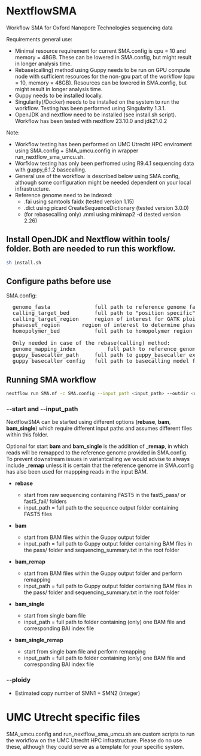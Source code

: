 # NextflowSMA
Workflow SMA for Oxford Nanopore Technologies sequencing data

Requirements general use:
* Minimal resource requirement for current SMA.config is cpu = 10 and memory = 48GB. These can be lowered in SMA.config, but might result in longer analysis time.
* Rebase(calling) method using Guppy needs to be run on GPU compute node with sufficient resources for the non-gpu part of the workflow (cpu = 10, memory = 48GB). Resources can be lowered in SMA.config, but might result in longer analysis time.
* Guppy needs to be installed locally.
* Singularity(/Docker) needs to be installed on the system to run the workflow. Testing has been performed using Singularity 1.3.1.
* OpenJDK and nextflow need to be installed (see install.sh script). Workflow has been tested with nextflow 23.10.0 and jdk21.0.2

Note:
* Workflow testing has been performed on UMC Utrecht HPC enviroment using SMA.config + SMA_umcu.config in wrapper run_nextflow_sma_umcu.sh.
* Worfklow testing has only been perfromed using R9.4.1 sequencing data with guppy_6.1.2 basecalling.
* General use of the workflow is described below using SMA.config, although some configuration might be needed dependent on your local infrastructure.
* Reference genome need to be indexed:
  * .fai using samtools faidx (tested version 1.15)
  * .dict using picard CreateSequenceDictionary (tested version 3.0.0)
  * (for rebasecalling only) .mmi using minimap2 -d (tested version 2.26)


## Install OpenJDK and Nextflow within tools/ folder. Both are needed to run this workflow.
```bash
sh install.sh
```

## Configure paths before use
SMA.config:
<pre>
  genome_fasta          	full path to reference genome fasta (.fasta/.fa/.fna). note that  the reference genome needs an index (.fai) and a dictionary (.dict)
  calling_target_bed    	full path to "position specific" GATK ploidy aware variant calling that will be used in phasing (.bed)
  calling_target_region 	region of interest for GATK ploidy aware variant calling that will be used in phasing (chr:start-stop, i.e. chr5:71274893-71447410)
  phaseset_region		region of interest to determine phaseset which will be used to make haplotag specific BAMs (chr:start-stop, i.e. chr5:71392465-71409463)
  homopolymer_bed       	full path to homopolymer region of reference genome that will be used to annotate VCFs (.bed)

  Only needed in case of the rebase(calling) method:
  genome_mapping_index          full path to reference genome minimap2 index (.mmi)
  guppy_basecaller_path 	full path to guppy_basecaller executable
  guppy_basecaller_config 	full path to basecalling model file to be used (.cfg)
</pre>

## Running SMA workflow
```bash
nextflow run SMA.nf -c SMA.config --input_path <input_path> --outdir <output_dir_path> --start <start> --ploidy <ploidy> --email <email> 
```

### --start and --input_path

NextflowSMA can be started using different options (__rebase__, __bam__, __bam_single__) which require different input paths and assumes different files within this folder.

Optional for start __bam__ and __bam_single__ is the addition of ___remap__, in which reads will be remapped to the reference genome provided in SMA.config.\
To prevent downstream issues in variantcalling we would advise to always include ___remap__ unless it is certain that the reference genome in SMA.config has also been used for mappping reads in the input BAM.


  * __rebase__
    * start from raw sequencing containing FAST5 in the fast5_pass/ or fast5_fail/ folders
    * input_path = full path to the sequence output folder containing FAST5 files
   
  * __bam__
    * start from BAM files within the Guppy output folder
    * input_path = full path to Guppy output folder containing BAM files in the pass/ folder and sequencing_summary.txt in the root folder
    
  * __bam_remap__
    * start from BAM files within the Guppy output folder and perform remapping
    * input_path = full path to Guppy output folder containing BAM files in the pass/ folder and sequencing_summary.txt in the root folder
     
  * __bam_single__
    * start from single bam file 
    * input_path = full path to folder containing (only) one BAM file and corresponding BAI index file
    
  * __bam_single_remap__
    * start from single bam file and perform remapping
    * input_path = full path to folder containing (only) one BAM file and corresponding BAI index file
     
    
### --ploidy
* Estimated copy number of SMN1 + SMN2 (integer)

# UMC Utrecht specific files
SMA_umcu.config and run_nextflow_sma_umcu.sh are custom scripts to run the workflow on the UMC Utrecht HPC infrastructure.
Please do no use these, although they could serve as a template for your specific system.

